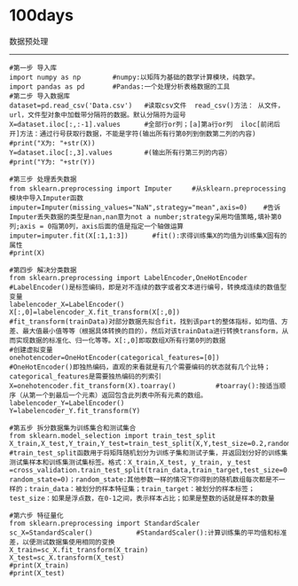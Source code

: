 100days
===========
数据预处理
___________
    #第一步 导入库  
    import numpy as np        #numpy:以矩阵为基础的数学计算模块，纯数学。  
    import pandas as pd       #Pandas:一个处理分析表格数据的工具  
    #第二步 导入数据库  
    dataset=pd.read_csv('Data.csv')   #读取csv文件  read_csv()方法： 从文件，url，文件型对象中加载带分隔符的数据。默认分隔符为逗号  
    X=dataset.iloc[:,:-1].values      #全部行or列；[a]第a行or列  iloc[前闭后开]方法：通过行号获取行数据，不能是字符(输出所有行第0列到倒数第二列的内容)
    #print("X为: "+str(X))
    Y=dataset.iloc[:,3].values        #(输出所有行第三列的内容）
    #print("Y为: "+str(Y))

    #第三步 处理丢失数据
    from sklearn.preprocessing import Imputer     #从sklearn.preprocessing模块中导入Imputer函数
    imputer=Imputer(missing_values="NaN",strategy="mean",axis=0)    #告诉Imputer丢失数据的类型是nan,nan意为not a number;strategy采用均值策略,填补第0列;axis = 0指第0列，axis后面的值是指定一个轴做运算
    imputer=imputer.fit(X[:1,1:3])      #fit():求得训练集X的均值为训练集X固有的属性
    #print(X)

    #第四步 解决分类数据
    from sklearn.preprocessing import LabelEncoder,OneHotEncoder       #LabelEncoder()是标签编码，即是对不连续的数字或者文本进行编号，转换成连续的数值型变量
    labelencoder_X=LabelEncoder()
    X[:,0]=labelencoder_X.fit_transform(X[:,0])          #fit_transform(trainData)对部分数据先拟合fit，找到该part的整体指标，如均值、方差、最大值最小值等等（根据具体转换的目的），然后对该trainData进行转换transform，从而实现数据的标准化、归一化等等。X[:,0]即取数组X所有行第0列的数据
    #创建虚拟变量
    onehotencoder=OneHotEncoder(categorical_features=[0])       #OneHotEncoder()即独热编码，直观的来看就是有几个需要编码的状态就有几个比特；categorical_features是需要独热编码的列索引
    X=onehotencoder.fit_transform(X).toarray()          #toarray():按适当顺序（从第一个到最后一个元素）返回包含此列表中所有元素的数组。
    labelencoder_Y=LabelEncoder()
    Y=labelencoder_Y.fit_transform(Y)

    #第五步 拆分数据集为训练集合和测试集合
    from sklearn.model_selection import train_test_split
    X_train,X_test,Y_train,Y_test=train_test_split(X,Y,test_size=0.2,random_state=0)     #train_test_split函数用于将矩阵随机划分为训练子集和测试子集，并返回划分好的训练集测试集样本和训练集测试集标签。格式：X_train,X_test, y_train, y_test =cross_validation.train_test_split(train_data,train_target,test_size=0.3, random_state=0)；random_state:其他参数一样的情况下你得到的随机数组每次都是不一样的；train_data：被划分的样本特征集；train_target：被划分的样本标签；test_size：如果是浮点数，在0-1之间，表示样本占比；如果是整数的话就是样本的数量

    #第六步 特征量化
    from sklearn.preprocessing import StandardScaler
    sc_X=StandardScaler()           #StandardScaler():计算训练集的平均值和标准差，以便测试数据集使用相同的变换
    X_train=sc_X.fit_transform(X_train)
    X_test=sc_X.transform(X_test)
    #print(X_train)
    #print(X_test)

